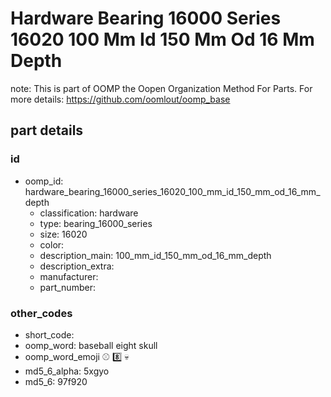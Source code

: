 # Hardware Bearing 16000 Series 16020 100 Mm Id 150 Mm Od 16 Mm Depth  

note: This is part of OOMP the Oopen Organization Method For Parts. For more details: https://github.com/oomlout/oomp_base

##  part details





### id
* oomp_id: hardware_bearing_16000_series_16020_100_mm_id_150_mm_od_16_mm_depth
  * classification: hardware
  * type: bearing_16000_series
  * size: 16020
  * color: 
  * description_main: 100_mm_id_150_mm_od_16_mm_depth
  * description_extra: 
  * manufacturer: 
  * part_number: 

### other_codes
* short_code: 
* oomp_word: baseball eight skull
* oomp_word_emoji :baseball: :eight: :skull:
* md5_6_alpha: 5xgyo
* md5_6: 97f920